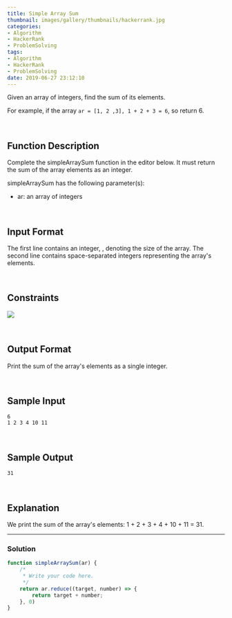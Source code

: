 ```yaml
---
title: Simple Array Sum
thumbnail: images/gallery/thumbnails/hackerrank.jpg
categories:
- Algorithm
- HackerRank
- ProblemSolving
tags:
- Algorithm
- HackerRank
- ProblemSolving
date: 2019-06-27 23:12:10
---
```

  


Given an array of integers, find the sum of its elements.

For example, if the array `ar = [1, 2 ,3], 1 + 2 + 3 = 6`, so return 6.

<br/>
<!-- more -->

## Function Description

Complete the simpleArraySum function in the editor below. It must return the sum of the array elements as an integer.

simpleArraySum has the following parameter(s):

- ar: an array of integers

<br/>

## Input Format

The first line contains an integer, , denoting the size of the array. 
The second line contains  space-separated integers representing the array's elements.

<br/>

## Constraints

![](https://latex.codecogs.com/gif.latex?0<&space;\mathit{n,ar[i]}\leq&space;1000)

<br/>

## Output Format

Print the sum of the array's elements as a single integer.

<br/>

## Sample Input
```
6
1 2 3 4 10 11
```

<br/>

## Sample Output
```
31
```

<br/>

## Explanation

We print the sum of the array's elements: 1 + 2 + 3 + 4 + 10 + 11 = 31.

---

### Solution

```javascript
function simpleArraySum(ar) {
    /*
     * Write your code here.
     */
    return ar.reduce((target, number) => {
        return target + number;
    }, 0)
}
```